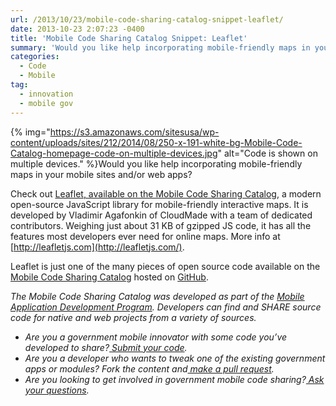 ```yaml
---
url: /2013/10/23/mobile-code-sharing-catalog-snippet-leaflet/
date: 2013-10-23 2:07:23 -0400
title: 'Mobile Code Sharing Catalog Snippet: Leaflet'
summary: 'Would you like help incorporating mobile-friendly maps in your mobile sites and/or web apps? Check out Leaflet, available on the Mobile Code Sharing Catalog, a modern open-source JavaScript library for mobile-friendly interactive maps. It is developed by Vladimir Agafonkin of CloudMade with a team of dedicated contributors. Weighing just'
categories:
  - Code
  - Mobile
tag:
  - innovation
  - mobile gov
---
```


{% img="https://s3.amazonaws.com/sitesusa/wp-content/uploads/sites/212/2014/08/250-x-191-white-bg-Mobile-Code-Catalog-homepage-code-on-multiple-devices.jpg" alt="Code is shown on multiple devices." %}Would you like help incorporating mobile-friendly maps in your mobile sites and/or web apps?

Check out [Leaflet, available on the Mobile Code Sharing Catalog](http://gsa.github.io/Mobile-Code-Catalog/web_html.html#modular), a modern open-source JavaScript library for mobile-friendly interactive maps. It is developed by Vladimir Agafonkin of CloudMade with a team of dedicated contributors. Weighing just about 31 KB of gzipped JS code, it has all the features most developers ever need for online maps. More info at [http://leafletjs.com](http://leafletjs.com/).

Leaflet is just one of the many pieces of open source code available on the [Mobile Code Sharing Catalog](http://gsa.github.io/Mobile-Code-Catalog/index.html) hosted on [GitHub](https://github.com/).

_The Mobile Code Sharing Catalog was developed as part of the [Mobile Application Development Program](https://www.WHATEVER/resources/mobile-application-development-program/ "Mobile Application Development Program"). Developers can find and SHARE source code for native and web projects from a variety of sources._

  * _Are you a government mobile innovator with some code you’ve developed to share?[ Submit your code](http://gsa.github.io/Mobile-Code-Catalog/form.html)._
  * _Are you a developer who wants to tweak one of the existing government apps or modules? Fork the content and[ make a pull request](https://github.com/GSA/Mobile-Code-Catalog/pulls?direction=desc&page=1&sort=created&state=open)._
  * _Are you looking to get involved in government mobile code sharing?[ Ask your questions](https://github.com/GSA/Mobile-Code-Catalog/issues?labels=&milestone=&page=1&state=open)._